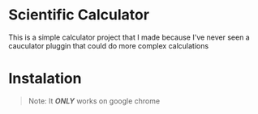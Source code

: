 # Scientific Calculator

This is a simple calculator project that I made because I've never seen a cauculator pluggin that could do more complex calculations

# Instalation
> Note: It ***ONLY*** works on google chrome
